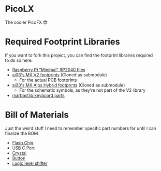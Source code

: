 # PicoLX
 The cooler PicoFX :sunglasses:

# Required Footprint Libraries
If you want to fork this project, you can find the footprint libraries required to do so here.
* [Raspberry Pi "Minimal" RP2040 files](https://datasheets.raspberrypi.com/rp2040/Minimal-KiCAD.zip)
* [ai03's MX V2 footprints](https://github.com/ai03-2725/MX_V2) (Cloned as submodule)
    * For the actual PCB footprints
* [ai03's MX Alps Hybrid footprints](https://github.com/ai03-2725/MX_Alps_Hybrid) (Cloned as submodule)
    * For the schematic symbols, as they're not part of the V2 library
* [marbastlib keyboard parts](https://github.com/ebastler/marbastlib)

# Bill of Materials
Just the weird stuff I need to remember specific part numbers for until I can finalize the BOM
* [Flash Chip](https://jlcpcb.com/partdetail/WinbondElec-W25Q16JVUXIQ/C2843335)
* [USB C Port](https://jlcpcb.com/partdetail/gswitch-GT_USB7010ASV/C2988369)
* [Crystal](https://jlcpcb.com/partdetail/YangxingTech-X322512MSB4SI/C9002)
* [Button](https://jlcpcb.com/partdetail/XkbConnectivity-TS_1187A_B_AB/C318884)
* [Logic level shifter](https://jlcpcb.com/partdetail/TexasInstruments-SN74LV1T34DBVR/C100024)
